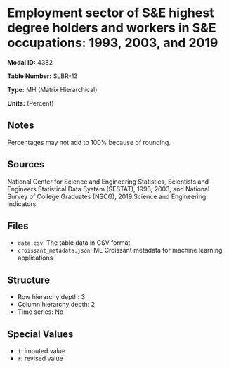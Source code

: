 # Employment sector of S&E highest degree holders and workers in S&E occupations: 1993, 2003, and 2019

**Modal ID:** 4382

**Table Number:** SLBR-13

**Type:** MH (Matrix Hierarchical)

**Units:** (Percent)

## Notes

Percentages may not add to 100% because of rounding.

## Sources

National Center for Science and Engineering Statistics, Scientists and Engineers Statistical Data System (SESTAT), 1993, 2003, and National Survey of College Graduates (NSCG), 2019.Science and Engineering Indicators

## Files

- `data.csv`: The table data in CSV format
- `croissant_metadata.json`: ML Croissant metadata for machine learning applications

## Structure

- Row hierarchy depth: 3
- Column hierarchy depth: 2
- Time series: No

## Special Values

- `i`: imputed value
- `r`: revised value
